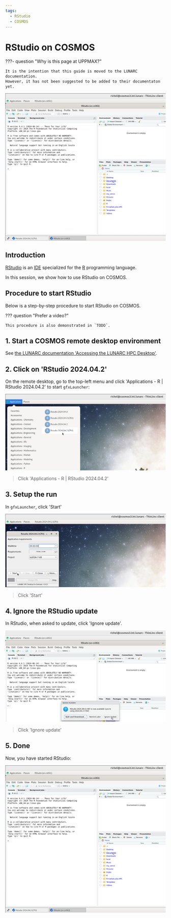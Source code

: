 ```yaml
---
tags:
  - RStudio
  - COSMOS
---
```


# RStudio on COSMOS

???- question "Why is this page at UPPMAX?"

    It is the intention that this guide is moved to the LUNARC documentation.
    However, it has not been suggested to be added to their documentaton
    yet.

![RStudio on COSMOS](rstudio_on_cosmos_4.png)

## Introduction

[RStudio](../software/rstudio.md) is an [IDE](../software/ides.md)
specialized for the [R](../software/r.md) programming language.

In this session, we show how to use RStudio on COSMOS.

## Procedure to start RStudio

Below is a step-by-step procedure to start RStudio on COSMOS.

??? question "Prefer a video?"

    This procedure is also demonstrated in `TODO`.

## 1. Start a COSMOS remote desktop environment

See [the LUNARC documentation 'Accessing the LUNARC HPC Desktop'](https://lunarc-documentation.readthedocs.io/en/latest/getting_started/using_hpc_desktop/).

## 2. Click on 'RStudio 2024.04.2'

On the remote desktop, go to the top-left menu
and click 'Applications - R | RStudio 2024.04.2'
to start `gfxLauncher`:

![Click 'Applications - R | RStudio 2024.04.2'](rstudio_on_cosmos_1.png)

> Click 'Applications - R | RStudio 2024.04.2'

## 3. Setup the run

In `gfxLauncher`, click 'Start'

![Click 'Start'](rstudio_on_cosmos_2.png)

> Click 'Start'

## 4. Ignore the RStudio update

In RStudio, when asked to update, click 'Ignore update'.

![Click 'Ignore update'](rstudio_on_cosmos_3.png)

> Click 'Ignore update'

## 5. Done

Now, you have started RStudio:

![RStudio on COSMOS](rstudio_on_cosmos_4.png)

